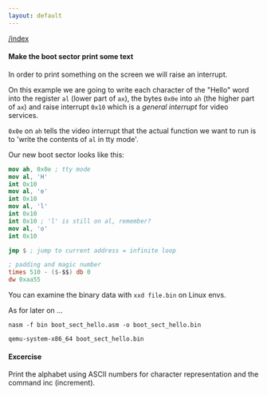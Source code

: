 ```yaml
---
layout: default
---
```


[/index](../bios.md)

#### Make the boot sector print some text

In order to print something on the screen we will raise an interrupt.

On this example we are going to write each character of the "Hello" word into the register `al` (lower part of `ax`), the bytes `0x0e` into `ah` (the higher part of `ax`) and raise interrupt `0x10` which is a *general interrupt* for video services.

`0x0e` on `ah` tells the video interrupt that the actual function
we want to run is to 'write the contents of `al` in tty mode'.

Our new boot sector looks like this:
```nasm
mov ah, 0x0e ; tty mode
mov al, 'H'
int 0x10
mov al, 'e'
int 0x10
mov al, 'l'
int 0x10
int 0x10 ; 'l' is still on al, remember?
mov al, 'o'
int 0x10

jmp $ ; jump to current address = infinite loop

; padding and magic number
times 510 - ($-$$) db 0
dw 0xaa55 
```

You can examine the binary data with `xxd file.bin` on Linux envs.

As for later on ...

`nasm -f bin boot_sect_hello.asm -o boot_sect_hello.bin`

`qemu-system-x86_64 boot_sect_hello.bin`

#### Excercise

Print the alphabet using ASCII numbers for character representation and the command inc (increment).
